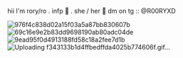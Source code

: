 hii I'm rory/ro . infp 🎀 . she / her 🖤
      dm on tg  :: @R00RYXD


![976f4c838d02a15f03a5a87bb830607b](https://github.com/user-attachments/assets/37a07a33-d07d-4538-9d53-cdcf634f2584)
![69c16e9e2b83dd9698190ab80adc04de](https://github.com/user-attachments/assets/a0d70819-0279-4bd8-a39a-5d314292e761)
![9ead95f0d4913188fd58c18a2fee7d1b](https://github.com/user-attachments/assets/6200afb7-446c-49fc-b837-32aeb0656240)
![Uploading f343133b1d4ffbedffda4025b774606f.gif…]()
